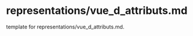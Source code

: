 # representations/vue_d_attributs.md 
 
<span class="fixme template"> template for representations/vue_d_attributs.md.</span>
